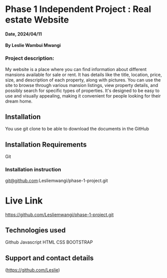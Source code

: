 # Phase 1 Independent Project : Real estate Website

#### Date, 2024/04/11

#### By Leslie Wambui Mwangi

### Project description:

My website is a place where you can find information about different mansions available for sale or rent. It has details like the title, location, price, size, and description of each property, along with pictures. You can use the site to browse through various mansion listings, view property details, and possibly search for specific types of properties. It's designed to be easy to use and visually appealing, making it convenient for people looking for their dream home.

## Installation
You use git clone to be able to download the documents in the GitHub

## Installation Requirements
Git

### Installation instruction


git@github.com:Lesliemwangi/phase-1-project.git


# Live Link
https://github.com/Lesliemwangi/phase-1-project.git

## Technologies used
Github
Javascript
HTML
CSS
BOOTSTRAP

## Support and contact details
(https://github.com/Leslie)